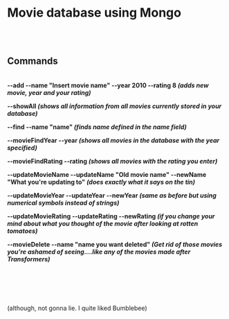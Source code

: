 <h1>Movie database using Mongo</h1>
<br><br>


<h2>Commands</h2>

<br><b>
--add --name "Insert movie name" --year 2010 --rating 8 <i>(adds new movie, year and your rating)</i>

--showAll <i>(shows all information from all movies currently stored in your database)</i>

--find --name "name" <i>(finds name defined in the name field)</i>

--movieFindYear --year <i>(shows all movies in the database with the year specified)</i>

--movieFindRating --rating <i>(shows all movies with the rating you enter)</i>

--updateMovieName --updateName "Old movie name" --newName "What you're updating to" <i>(does exactly what it says on the tin)</i>

--updateMovieYear --updateYear --newYear <i>(same as before but using numerical symbols instead of strings)</i>

--updateMovieRating --updateRating --newRating <i>(if you change your mind about what you thought of the movie after looking at rotten tomatoes)</i>

--movieDelete --name "name you want deleted" <i>(Get rid of those movies you're ashamed of seeing....like any of the movies made after Transformers)</i>

</b><br><br><br><br>
<p>

(although, not gonna lie. I quite liked Bumblebee)</p>
